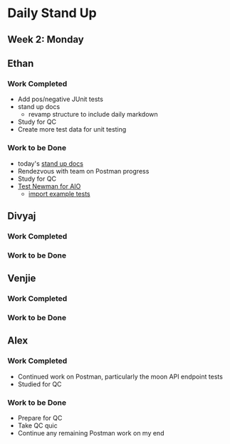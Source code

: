 # Daily Stand Up
## Week 2: Monday

## Ethan

### Work Completed

- Add pos/negative JUnit tests
- stand up docs
    - revamp structure to include daily markdown
- Study for QC
- Create more test data for unit testing

### Work to be Done

- today's [stand up docs](https://github.com/ethbra-revature/team-planetarium/tree/docs/standup/materials/standup)
- Rendezvous with team on Postman progress
- Study for QC
- [Test Newman for AIO](https://aiosupport.atlassian.net/wiki/spaces/AioTests/pages/2027225147/Postman+via+Newman+Report#Newman-Setup)
  - [import example tests](https://ethbra.atlassian.net/projects/PTRM?selectedItem=com.atlassian.plugins.atlassian-connect-plugin:com.kaanha.jira.tcms__aio-tcms-project-overview)

## Divyaj

### Work Completed

### Work to be Done


## Venjie

### Work Completed

### Work to be Done

## Alex

### Work Completed
- Continued work on Postman, particularly the moon API endpoint tests 
- Studied for QC

### Work to be Done
- Prepare for QC
- Take QC quic
- Continue any remaining Postman work on my end

